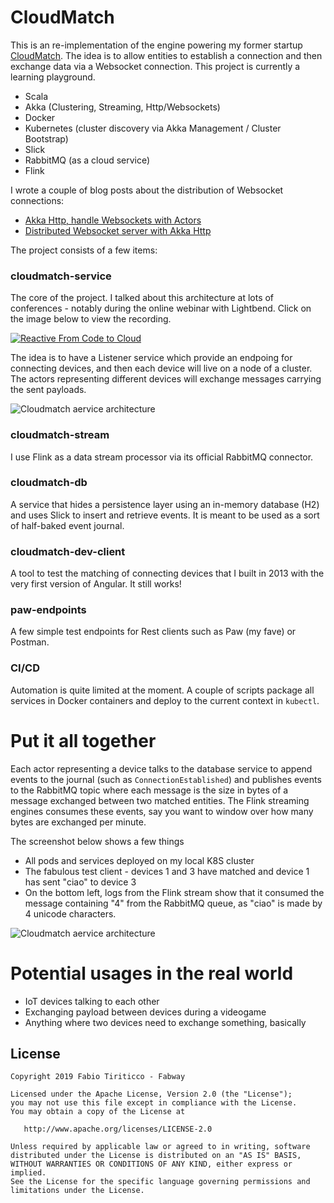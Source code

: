 # CloudMatch

This is an re-implementation of the engine powering my former startup [CloudMatch](http://cloudmatch.github.io/).
The idea is to allow entities to establish a connection and then exchange data via a Websocket connection. This project is currently a learning playground.

* Scala
* Akka (Clustering, Streaming, Http/Websockets)
* Docker
* Kubernetes (cluster discovery via Akka Management / Cluster Bootstrap)
* Slick
* RabbitMQ (as a cloud service)
* Flink

I wrote a couple of blog posts about the distribution of Websocket connections:

* [Akka Http, handle Websockets with Actors](http://ticofab.io/akka-http-websocket-example/)
* [Distributed Websocket server with Akka Http](http://ticofab.io/distributed-websocket-server-with-akka-http/)

The project consists of a few items:

### cloudmatch-service

The core of the project. I talked about this architecture at lots of conferences - notably during the online webinar with Lightbend. Click on the image below to view the recording.

[![Reactive From Code to Cloud](https://img.youtube.com/vi/FyneQrH-0Rc/0.jpg)](https://youtu.be/FyneQrH-0Rc?t=1901)

The idea is to have a Listener service which provide an endpoing for connecting devices, and then each device will live on a node of a cluster. The actors representing different devices will exchange messages carrying the sent payloads.

![Cloudmatch aervice architecture](https://raw.githubusercontent.com/ticofab/cloudmatch/master/images/cloudmatch-service-architecture.png)

### cloudmatch-stream

I use Flink as a data stream processor via its official RabbitMQ connector.

### cloudmatch-db

A service that hides a persistence layer using an in-memory database (H2) and uses Slick to insert and retrieve events. It is meant to be used as a sort of half-baked event journal.

### cloudmatch-dev-client

A tool to test the matching of connecting devices that I built in 2013 with the very first version of Angular. It still works!

### paw-endpoints

A few simple test endpoints for Rest clients such as Paw (my fave) or Postman.

### CI/CD

Automation is quite limited at the moment. A couple of scripts package all services in Docker containers and deploy to the current context in `kubectl`.

# Put it all together

Each actor representing a device talks to the database service to append events to the journal (such as `ConnectionEstablished`) and publishes events to the RabbitMQ topic where each message is the size in bytes of a message exchanged between two matched entities.
The Flink streaming engines consumes these events, say you want to window over how many bytes are exchanged per minute. 

The screenshot below shows a few things

* All pods and services deployed on my local K8S cluster
* The fabulous test client - devices 1 and 3 have matched and device 1 has sent "ciao" to device 3
* On the bottom left, logs from the Flink stream show that it consumed the message containing "4" from the RabbitMQ queue, as "ciao" is made by 4 unicode characters.

![Cloudmatch aervice architecture](https://raw.githubusercontent.com/ticofab/cloudmatch/master/images/working-screenshot.png)

# Potential usages in the real world

* IoT devices talking to each other
* Exchanging payload between devices during a videogame
* Anything where two devices need to exchange something, basically

## License

    Copyright 2019 Fabio Tiriticco - Fabway

    Licensed under the Apache License, Version 2.0 (the "License");
    you may not use this file except in compliance with the License.
    You may obtain a copy of the License at

       http://www.apache.org/licenses/LICENSE-2.0

    Unless required by applicable law or agreed to in writing, software
    distributed under the License is distributed on an "AS IS" BASIS,
    WITHOUT WARRANTIES OR CONDITIONS OF ANY KIND, either express or implied.
    See the License for the specific language governing permissions and
    limitations under the License.

